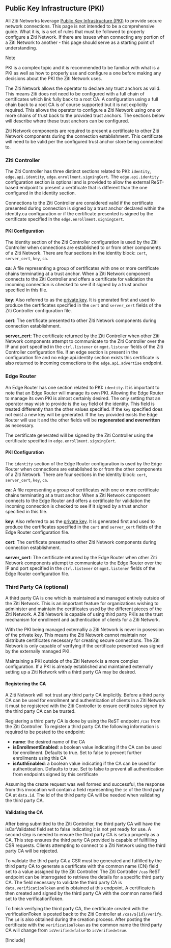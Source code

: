 ## Public Key Infrastructure (PKI)

All Ziti Networks leverage [Public Key Infrastructure (PKI)](https://en.wikipedia.org/wiki/Public_key_infrastructure) to
provide secure network connections.  This page is not intended to be a comprehensive guide. What it is, is a set of
rules that must be followed to properly configure a Ziti Network. If there are issues when connecting any portion
of a Ziti Network to another - this page should serve as a starting point of understanding.

> [!NOTE]
PKI is a complex topic and it is recommended to be familiar with what is a PKI as well as how to properly use and
configure a one before making any decisions about the PKI the Ziti Network uses.

The Ziti Network allows the operator to declare any trust anchors as valid. This means Ziti does not need to be
configured with a full chain of certificates which link fully back to a root CA. A configuration using a full chain back
to a root CA is of course supported but it is not explicitly required.  This allows the operator to configure a Ziti
Network using one or more chains of trust back to the provided trust anchors.  The sections below will describe where
these trust anchors can be configured.

Ziti Network components are required to present a certificate to other Ziti Network components during the connection
establishment. This certificate will need to be valid per the configured trust anchor store being connected to.

### Ziti Controller

The Ziti Controller has three distinct sections related to PKI: `identity`, `edge.api.identity`,
`edge.enrollment.signingCert`. The `edge.api.identity` configuration section is optional and is provided to allow the external
ReST-based endpoint to present a certificate that is different than the one configured in the identity section.

Connections to the Ziti Controller are considered valid if the certificate presented during connection is signed by a
trust anchor declared within the identity.ca configuration or if the certificate presented is signed by the certificate
specified in the `edge.enrollment.signingCert`.

#### PKI Configuration

The identity section of the Ziti Controller configuration is used by the Ziti Controller when connections are
established to or from other components of a Ziti Network. There are four sections in the identity block:
`cert`, `server_cert`, `key`, `ca`.

**ca**: A file representing a group of certificates with one or more certificate chains terminating at a trust anchor.
When a Ziti Network component connects to the Ziti Controller and offers a certificate for validation the incoming
connection is checked to see if it signed by a trust anchor specified in this file.

**key**: Also referred to as the [private key](https://en.wikipedia.org/wiki/Symmetric-key_algorithm). It is generated
first and used to produce the certificates specified in the `cert` and `server_cert` fields of the Ziti Controller
configuration file.

**cert**: The certificate presented to other Ziti Network components during connection establishment.

**server_cert**: The certificate returned by the Ziti Controller when other Ziti Network components attempt to
communicate to the Ziti Controller over the IP and port specified in the `ctrl.listener` or `mgmt.listener` fields of the Ziti Controller
configuration file. If an edge section is present in the configuration file and no edge.api.identity section exists this
certificate is also returned to incoming connections to the `edge.api.advertise` endpoint.

### Edge Router

An Edge Router has one section related to PKI: `identity`. It is important to note that an Edge Router will
manage its own PKI. Allowing the Edge Router to manage its own PKI is almost certainly desired. The
only setting that an operator may wish to provide is the `key` field of the identity. This field is treated differently
than the other values specified.  If the `key` specified does not exist a new key will be generated. If the `key`
provided exists the Edge Router will use it and the other fields will be **regenerated and overwritten** as necessary.

The certificate generated will be signed by the Ziti Controller using the certificate specified in `edge.enrollment.signingCert`.

#### PKI Configuration

The `identity` section of the Edge Router configuration is used by the Edge Router when connections are
established to or from the other components of a Ziti Network. There are four sections in the identity block:
`cert`, `server_cert`, `key`, `ca`.

**ca**: A file representing a group of certificates with one or more certificate chains terminating at a trust anchor.
When a Ziti Network component connects to the Edge Router and offers a certificate for validation the incoming
connection is checked to see if it signed by a trust anchor specified in this file.

**key**: Also referred to as the [private key](https://en.wikipedia.org/wiki/Symmetric-key_algorithm). It is generated
first and used to produce the certificates specified in the `cert` and `server_cert` fields of the Edge Router
configuration file.

**cert**: The certificate presented to other Ziti Network components during connection establishment.

**server_cert**: The certificate returned by the Edge Router when other Ziti Network components attempt to
communicate to the Edge Router over the IP and port specified in the `ctrl.listener` or `mgmt.listener` fields of the Edge Router
configuration file.

### Third Party CA (optional)

A third party CA is one which is maintained and managed entirely outside of the Ziti Network. This is an important
feature for organizations wishing to administer and maintain the certificates used by the different pieces of the Ziti
Network. A Ziti Network is capable of using third party PKIs as the trust mechanism for enrollment and authentication of
clients for a Ziti Network.

With the PKI being managed externalliy a Ziti Network is never in posession of the private key. This means the Ziti
Network cannot maintain nor distribute certificates necessary for creating secure connections. The Ziti Network is
only capable of verifying if the certificate presented was signed by the externally managed PKI.

Maintaining a PKI outside of the Ziti Network is a more complex configuration. If a PKI is already established
and maintained externally setting up a Ziti Network with a third party CA may be desired.

#### Registering the CA

A Ziti Network will not trust any third party CA implicitly. Before a third party CA can be used for enrollment and
authentication of clients in a Ziti Network it must be registered with the Ziti Controller to ensure certificates signed
by the third party CA can be trusted.  

Registering a third party CA is done by using the ReST endpoint `/cas` from the Ziti Controller. To register a third
party CA the following information is required to be posted to the endpoint:

* **name**: the desired name of the CA
* **isEnrollmentEnabled**: a boolean value indicating if the CA can be used for enrollment. Defaults to true. Set to false
  to prevent further enrollments using this CA
* **isAuthEnabled**: a boolean value indicating if the CA can be used for authentication. Defaults to true. Set to false to
  prevent all authentication from endpoints signed by this certificate

Assuming the create request was well formed and successful, the response from this invocation will contain a field
representing the `id` of the third party CA at `data.id`. The id of the third party CA will be needed when validating
the third party CA.

#### Validating the CA

After being submitted to the Ziti Controller, the third party CA will have the isCsrValidated field set to false
indicating it is not yet ready for use. A second step is needed to ensure the third party CA is setup properly as a CA.
This step ensures the third party CA provided is capable of fullfilling CSR requests. Clients attempting to connect to a
Ziti Network using the third party CA will be rejected.

To validate the third party CA a CSR must be generated and fulfilled by the third party CA to generate a certificate
with the common name (CN) field set to a value assigned by the Ziti Controller. The Ziti Controller `/cas`
ReST endpoint can be interrogated to retrieve the details for a specific third party CA. The field necessary to validate
the third party CA is `data.verificationToken` and is obtained at this endpoint. A certificate is then created and
signed by the third party CA with the common name field set to the verificationToken.

To finish verifying the third party CA, the certificate created with the verificationToken is posted back to the Ziti
Controller at `/cas/${id}/verify`. The `id` is also obtained during the creation process. After posting the certificate
with the `verificationToken` as the common name the third party CA will change from `isVerified=false` to `isVerified=true`.

[!include[](./pki-troubleshooting.md)]
